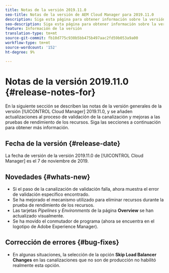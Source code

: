 ```yaml
---
title: Notas de la versión 2019.11.0
seo-title: Notas de la versión de AEM Cloud Manager para 2019.11.0
description: Siga esta página para obtener información sobre la versión 2019.11.0 de Cloud Manager.
seo-description: Siga esta página para obtener información sobre la versión 2019.11.0 de AEM Cloud Manager.
feature: Información de la versión
translation-type: tm+mt
source-git-commit: fb10d775c930b5bb475b497aac2fd59b053a9a00
workflow-type: tm+mt
source-wordcount: '152'
ht-degree: 9%

---
```


# Notas de la versión 2019.11.0 {#release-notes-for}

En la siguiente sección se describen las notas de la versión generales de la versión [!UICONTROL Cloud Manager] 2019.11.0, y se añaden actualizaciones al proceso de validación de la canalización y mejoras a las pruebas de rendimiento de los recursos.
Siga las secciones a continuación para obtener más información.

## Fecha de la versión {#release-date}

La fecha de versión de la versión 2019.11.0 de [!UICONTROL Cloud Manager] es el 7 de noviembre de 2019.

## Novedades {#whats-new}

* Si el paso de la canalización de validación falla, ahora muestra el error de validación específico encontrado.
* Se ha mejorado el mecanismo utilizado para eliminar recursos durante la prueba de rendimiento de los recursos.
* Las tarjetas *Pipelines* y *Environments* de la página **Overview** se han actualizado visualmente.
* Se ha movido el conmutador de programa (ahora se encuentra en el logotipo de Adobe Experience Manager).

## Corrección de errores {#bug-fixes}

* En algunas situaciones, la selección de la opción **Skip Load Balancer Changes** en las canalizaciones que no son de producción no habilitó realmente esta opción.
